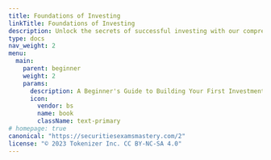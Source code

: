 ```yaml
---
title: Foundations of Investing
linkTitle: Foundations of Investing
description: Unlock the secrets of successful investing with our comprehensive beginner's guide. Learn the fundamental principles of investing, including risk management, diversification, and asset allocation. Designed for novice investors, this guide will empower you to create and confidently manage your first investment portfolio, paving the way toward financial growth and security.
type: docs
nav_weight: 2
menu:
  main:
    parent: beginner
    weight: 2
    params:
      description: A Beginner's Guide to Building Your First Investment Portfolio
      icon:
        vendor: bs
        name: book
        className: text-primary
# homepage: true
canonical: "https://securitiesexamsmastery.com/2"
license: "© 2023 Tokenizer Inc. CC BY-NC-SA 4.0"
---
```


